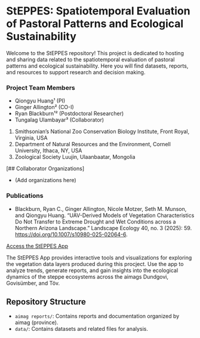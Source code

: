 # StEPPES: Spatiotemporal Evaluation of Pastoral Patterns and Ecological Sustainability

Welcome to the StEPPES repository! This project is dedicated to hosting and sharing data related to the spatiotemporal evaluation of pastoral patterns and ecological sustainability. Here you will find datasets, reports, and resources to support research and decision making. 

### Project Team Members
- Qiongyu Huang¹ (PI)
- Ginger Allington² (CO-I)
- Ryan Blackburn¹² (Postdoctoral Researcher)
- Tungalag Ulambayar³ (Collaborator)

1. Smithsonian’s National Zoo Conservation Biology Institute, Front Royal, Virginia, USA
2. Department of Natural Resources and the Environment, Cornell University, Ithaca, NY, USA
3. Zoological Society Luujin, Ulaanbaatar, Mongolia

[## Collaborator Organizations]
- (Add organizations here)

### Publications
- Blackburn, Ryan C., Ginger Allington, Nicole Motzer, Seth M. Munson, and Qiongyu Huang. “UAV-Derived Models of Vegetation Characteristics Do Not Transfer to Extreme Drought and Wet Conditions across a Northern Arizona Landscape.” Landscape Ecology 40, no. 3 (2025): 59. https://doi.org/10.1007/s10980-025-02064-6.

[Access the StEPPES App](https://steppes.onrender.com/)

The StEPPES App provides interactive tools and visualizations for exploring the vegetation data layers produced during this procject. Use the app to analyze trends, generate reports, and gain insights into the ecological dynamics of the steppe ecosystems across the aimags Dundgovi, Govisümber, and Töv.

## Repository Structure
- `aimag reports/`: Contains reports and documentation organized by aimag (province).
- `data/`: Contains datasets and related files for analysis.
